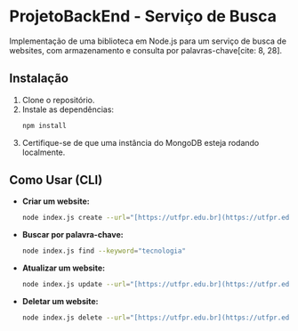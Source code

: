 # ProjetoBackEnd - Serviço de Busca

Implementação de uma biblioteca em Node.js para um serviço de busca de websites, com armazenamento e consulta por palavras-chave[cite: 8, 28].

## Instalação

1.  Clone o repositório.
2.  Instale as dependências:
    ```bash
    npm install
    ```
3.  Certifique-se de que uma instância do MongoDB esteja rodando localmente.

## Como Usar (CLI)

-   **Criar um website:**
    ```bash
    node index.js create --url="[https://utfpr.edu.br](https://utfpr.edu.br)" --title="UTFPR" --keywords "universidade" "tecnologia"
    ```

-   **Buscar por palavra-chave:**
    ```bash
    node index.js find --keyword="tecnologia"
    ```

-   **Atualizar um website:**
    ```bash
    node index.js update --url="[https://utfpr.edu.br](https://utfpr.edu.br)" --newTitle="Universidade Tecnológica Federal do Paraná"
    ```

-   **Deletar um website:**
    ```bash
    node index.js delete --url="[https://utfpr.edu.br](https://utfpr.edu.br)"
    ```
